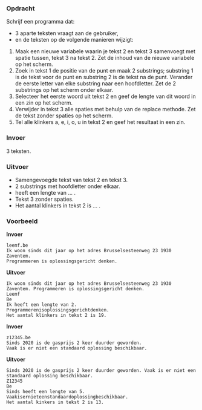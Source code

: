 ### Opdracht

Schrijf een programma dat:  
- 3 aparte teksten vraagt aan de gebruiker,  
- en de teksten op de volgende manieren wijzigt:

1. Maak een nieuwe variabele waarin je tekst 2 en tekst 3 samenvoegt met spatie tussen, tekst 3 na tekst 2. Zet de inhoud van de nieuwe variabele op het scherm.
2. Zoek in tekst 1 de positie van de punt en maak 2 substrings; substring 1 is de tekst voor de punt en substring 2 is de tekst na de punt. Verander de eerste letter van elke substring naar een hoofdletter. Zet de 2 substrings op het scherm onder elkaar.
3. Selecteer het eerste woord uit tekst 2 en geef de lengte van dit woord in een zin op het scherm.
4. Verwijder in tekst 3 alle spaties met behulp van de replace methode. Zet de tekst zonder spaties op het scherm.
5. Tel alle klinkers a, e, i, o, u in tekst 2 en geef het resultaat in een zin.

### Invoer

3 teksten.

### Uitvoer

* Samengevoegde tekst van tekst 2 en tekst 3.
* 2 substrings met hoofdletter onder elkaar.
* <eerste woord> heeft een lengte van ... .        
* Tekst 3 zonder spaties.
* Het aantal klinkers in tekst 2 is ... .

### Voorbeeld

**Invoer**
    
    leemf.be
    Ik woon sinds dit jaar op het adres Brusselsesteenweg 23 1930 Zaventem.
    Programmeren is oplossingsgericht denken.

**Uitvoer**

    Ik woon sinds dit jaar op het adres Brusselsesteenweg 23 1930 Zaventem. Programmeren is oplossingsgericht denken.
    Leemf
    Be
    Ik heeft een lengte van 2.
    Programmerenisoplossingsgerichtdenken.
    Het aantal klinkers in tekst 2 is 19.
   
**Invoer**
    
    z12345.be
    Sinds 2020 is de gasprijs 2 keer duurder geworden.
    Vaak is er niet een standaard oplossing beschikbaar.

**Uitvoer**

    Sinds 2020 is de gasprijs 2 keer duurder geworden. Vaak is er niet een standaard oplossing beschikbaar.
    Z12345
    Be
    Sinds heeft een lengte van 5.
    Vaakisernieteenstandaardoplossingbeschikbaar.
    Het aantal kinkers in tekst 2 is 13.

    
